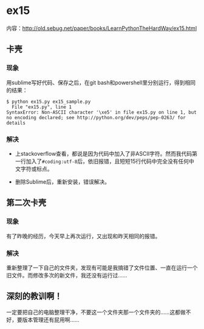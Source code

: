 # ex15
内容：http://old.sebug.net/paper/books/LearnPythonTheHardWay/ex15.html

## 卡壳
### 现象
用sublime写好代码、保存之后，在git bash和powershell里分别运行，得到相同的结果：
```
$ python ex15.py ex15_sample.py
  File "ex15.py", line 1
SyntaxError: Non-ASCII character '\xe5' in file ex15.py on line 1, but no encoding declared; see http://python.org/dev/peps/pep-0263/ for details
```
### 解决
- 上stackoverflow查看，都说是因为代码中加入了非ASCII字符。然而我代码第一行加入了`#coding:utf-8`后，依旧报错，且短短15行代码中完全没有任何中文字符或标点。

- 删除Sublime后，重新安装，错误解决。

## 第二次卡壳
### 现象
有了昨晚的经历，今天早上再次运行，又出现和昨天相同的报错。
### 解决
重新整理了一下自己的文件夹，发现有可能是我搞错了文件位置、一直在运行一个旧文件。而修改多次的新文件，我还没有运行过……

## 深刻的教训啊！
一定要把自己的电脑整理干净，不要这一个文件夹那一个文件夹的……这都做不好，要版本管理还有屁用啊……